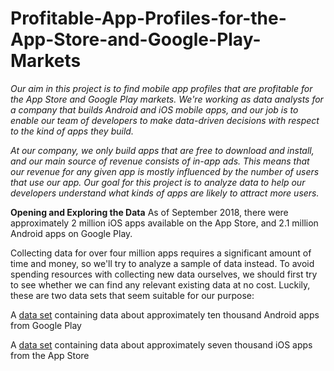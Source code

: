 # Profitable-App-Profiles-for-the-App-Store-and-Google-Play-Markets
*Our aim in this project is to find mobile app profiles that are profitable for the App Store and Google Play markets. We're working as data analysts for a company that builds Android and iOS mobile apps, and our job is to enable our team of developers to make data-driven decisions with respect to the kind of apps they build.*

*At our company, we only build apps that are free to download and install, and our main source of revenue consists of in-app ads. This means that our revenue for any given app is mostly influenced by the number of users that use our app. Our goal for this project is to analyze data to help our developers understand what kinds of apps are likely to attract more users.*

**Opening and Exploring the Data**
As of September 2018, there were approximately 2 million iOS apps available on the App Store, and 2.1 million Android apps on Google Play.

Collecting data for over four million apps requires a significant amount of time and money, so we'll try to analyze a sample of data instead. To avoid spending resources with collecting new data ourselves, we should first try to see whether we can find any relevant existing data at no cost. Luckily, these are two data sets that seem suitable for our purpose:

A [data set](https://www.kaggle.com/lava18/google-play-store-apps/home#googleplaystore.csv) containing data about approximately ten thousand Android apps from Google Play<br>

A [data set](https://www.kaggle.com/ramamet4/app-store-apple-data-set-10k-apps/home) containing data about approximately seven thousand iOS apps from the App Store



